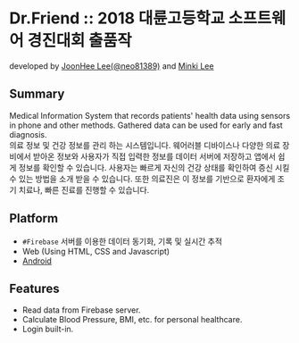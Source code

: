 # Dr.Friend :: 2018 대륜고등학교 소프트웨어 경진대회 출품작

developed by [JoonHee Lee(@neo81389)](github.com/neo81389) and [Minki Lee](github.com/lee-minki)

## Summary
Medical Information System that records patients' health data using sensors in phone and other methods. Gathered data can be used for early and fast diagnosis.<br>
의료 정보 및 건강 정보를 관리 하는 시스템입니다. 웨어러블 디바이스나 다양한 의료 장비에서 받아온 정보와 사용자가 직접 입력한 정보를 데이터 서버에 저장하고 앱에서 쉽게 정보를 확인할 수 있습니다. 사용자는 빠르게 자신의 건강 상태를 확인하여 증신 시킬 수 있는 방법을 소개 받을 수 있습니다. 또한 의료진은 이 정보를 기반으로 환자에게 조기 치료나, 빠른 진료를 진행할 수 있습니다.

## Platform
- `#Firebase` 서버를 이용한 데이터 동기화, 기록 및 실시간 추적
- Web (Using HTML, CSS and Javascript)
- [Android](github.com/neo81389/Dr_Friend)

## Features
- Read data from Firebase server.
- Calculate Blood Pressure, BMI, etc. for personal healthcare.
- Login built-in.
